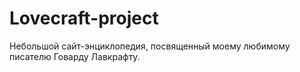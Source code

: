 # Lovecraft-project
Небольшой сайт-энциклопедия, посвященный моему любимому писателю Говарду Лавкрафту.
